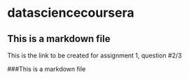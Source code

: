 # datasciencecoursera
## This is a markdown file
This is the link to be created for assignment 1, question #2/3

###This is a markdown file
